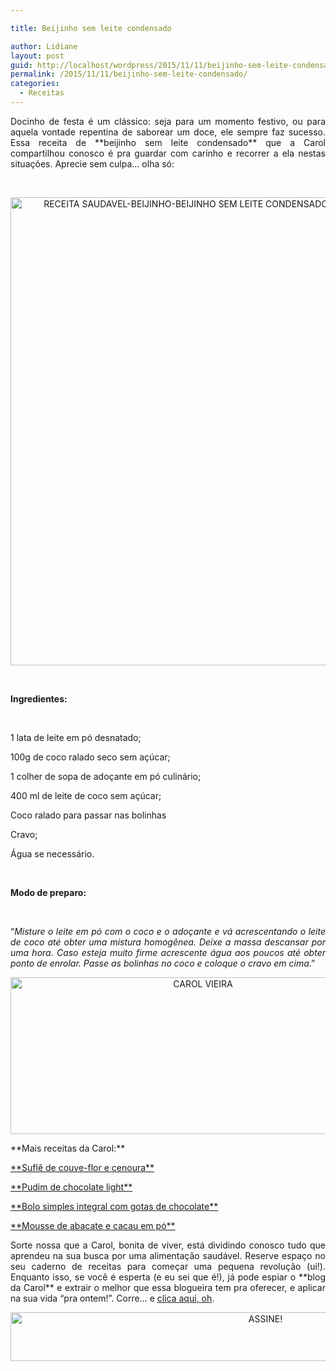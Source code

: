 ```yaml
---

title: Beijinho sem leite condensado

author: Lidiane
layout: post
guid: http://localhost/wordpress/2015/11/11/beijinho-sem-leite-condensado/
permalink: /2015/11/11/beijinho-sem-leite-condensado/
categories:
  - Receitas
---
```

<p align="justify">
  Docinho de festa é um clássico: seja para um momento festivo, ou para aquela vontade repentina de saborear um doce, ele sempre faz sucesso. Essa receita de **beijinho sem leite condensado** que a Carol compartilhou conosco é pra guardar com carinho e recorrer a ela nestas situações. Aprecie sem culpa… olha só:
</p>

&nbsp;

<p align="center">
  <a href="http://www.trololodemulher.com.br/blog/wp-content/uploads/2015/11/RECEITA-SAUDAVEL-BEIJINHO-BEIJINHO-SEM-LEITE-CONDENSADO2.jpg"><img class="alignnone size-full wp-image-11660" src="http://www.trololodemulher.com.br/blog/wp-content/uploads/2015/11/RECEITA-SAUDAVEL-BEIJINHO-BEIJINHO-SEM-LEITE-CONDENSADO2.jpg" alt="RECEITA SAUDAVEL-BEIJINHO-BEIJINHO SEM LEITE CONDENSADO[2]" width="564" height="749" /></a>
</p>

&nbsp;

**Ingredientes:**

&nbsp;

1 lata de leite em pó desnatado;

100g de coco ralado seco sem açúcar;

1 colher de sopa de adoçante em pó culinário;

400 ml de leite de coco sem açúcar;

Coco ralado para passar nas bolinhas

Cravo;

Água se necessário.

&nbsp;

**Modo de preparo:**

&nbsp;

<p align="justify">
  “<em>Misture o leite em pó com o coco e o adoçante e vá acrescentando o leite de coco até obter uma mistura homogênea. Deixe a massa descansar por uma hora. Caso esteja muito firme acrescente água aos poucos até obter ponto de enrolar. Passe as bolinhas no coco e coloque o cravo em cima</em>.”
</p>

<p align="center">
  <a href="http://www.trololodemulher.com.br/blog/wp-content/uploads/2014/07/CAROL-VIEIRA.png"><img class="alignnone size-full wp-image-10204" src="http://www.trololodemulher.com.br/blog/wp-content/uploads/2014/07/CAROL-VIEIRA.png" alt="CAROL VIEIRA" width="600" height="251" /></a>
</p>

<p align="justify">
  **Mais receitas da Carol:**
</p>

<p align="justify">
  <a href="http://www.trololodemulher.com.br/2015/10/28/receita-saudavel-2/" target="_blank">**Suflê de couve-flor e cenoura**</a>
</p>

<p align="justify">
  <a href="http://www.trololodemulher.com.br/2015/10/14/pudim-de-chocolate-light/" target="_blank">**Pudim de chocolate light**</a>
</p>

<p align="justify">
  <a href="http://www.belezacorpoecia.com/bolo-simples-integral/" target="_blank">**Bolo simples integral com gotas de chocolate**</a>
</p>

<p align="justify">
  <a href="http://www.belezacorpoecia.com/mousse-abacate-cacau-em-po/" target="_blank">**Mousse de abacate e cacau em pó**</a>
</p>

<p align="justify">
  Sorte nossa que a Carol, bonita de viver, está dividindo conosco tudo que aprendeu na sua busca por uma alimentação saudável. Reserve espaço no seu caderno de receitas para começar uma pequena revolução (ui!). Enquanto isso, se você é esperta (e eu sei que é!), já pode espiar o **blog da Carol** e extrair o melhor que essa blogueira tem pra oferecer, e aplicar na sua vida “pra ontem!”. Corre… e <a href="http://mundocarolvieira.blogspot.com.br/" target="_blank">clica aqui, oh</a>.
</p>

<p align="center">
  <a href="http://feedburner.google.com/fb/a/mailverify?uri=blogBichaFemea&loc=en_US" target="_blank"><img class="alignnone size-full wp-image-10439" src="http://www.trololodemulher.com.br/blog/wp-content/uploads/2014/09/ASSINE.png" alt="ASSINE!" width="800" height="78" /></a>
</p>

<p align="justify">